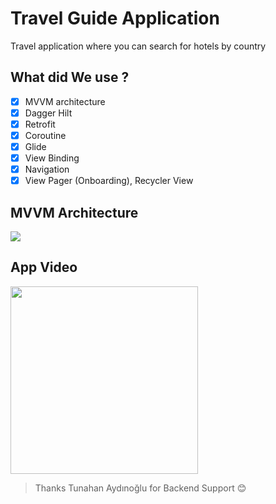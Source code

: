# Travel Guide Application

Travel application where you can search for hotels by country

## What did We use ?

- [x] MVVM architecture
- [x] Dagger Hilt
- [x] Retrofit
- [x] Coroutine
- [x] Glide
- [x] View Binding
- [x] Navigation
- [x] View Pager (Onboarding), Recycler View

## MVVM Architecture

![](https://user-images.githubusercontent.com/60071765/94697016-50584e00-0355-11eb-924e-4ea28814b94e.png)

## App Video

<image src="https://github.com/Yemeksepeti-Mobil-Android-Bootcamp/TeamE-Hwork3/blob/main/GitHub/travelGuide.gif" width="300">
  
> Thanks Tunahan Aydınoğlu for Backend Support :blush:



